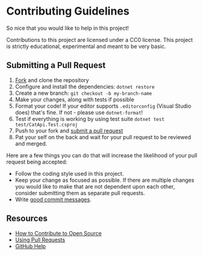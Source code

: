 # Contributing Guidelines

So nice that you would like to help in this project!

Contributions to this project are licensed under a CC0 license. This project is
strictly educational, experimental and meant to be very basic.

## Submitting a Pull Request

1. [Fork](https://github.com/csplb/CatApi/fork) and clone the repository
2. Configure and install the dependencies: `dotnet restore`
3. Create a new branch: `git checkout -b my-branch-name`
4. Make your changes, along with tests if possible
5. Format your code! If your editor supports `.editorconfig` (Visual Studio
   does) that's fine. If not - please use `dotnet-format`!
6. Test if everything is working by using test suite `dotnet test
   test/CatApi.Test.csproj`
7. Push to your fork and [submit a pull
   request](https://github.com/csplb/CatApi/compare)
8. Pat your self on the back and wait for your pull request to be reviewed and
   merged.

Here are a few things you can do that will increase the likelihood of your pull
request being accepted:

- Follow the coding style used in this project.
- Keep your change as focused as possible. If there are multiple changes you
  would like to make that are not dependent upon each other, consider submitting
  them as separate pull requests.
- Write [good commit
  messages](http://tbaggery.com/2008/04/19/a-note-about-git-commit-messages.html).

## Resources

- [How to Contribute to Open
  Source](https://opensource.guide/how-to-contribute/)
- [Using Pull Requests](https://help.github.com/articles/about-pull-requests/)
- [GitHub Help](https://help.github.com)
